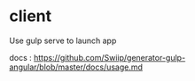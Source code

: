 # client

Use gulp serve to launch app


docs : https://github.com/Swiip/generator-gulp-angular/blob/master/docs/usage.md

